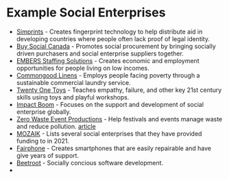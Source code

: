 # Example Social Enterprises

* [Simprints](https://www.simprints.com/) - Creates fingerprint technology to help distribute aid in developing countries where people often lack proof of legal identity.
* [Buy Social Canada](https://www.buysocialcanada.com) -  Promotes social procurement by bringing socially driven purchasers and social enterprise suppliers together.
* [EMBERS Staffing Solutions](https://www.embersvancouver.com/) - Creates economic and employment opportunities for people living on low incomes.
* [Commongood Linens](https://cmngd.com/) - Employs people facing poverty through a sustainable commercial laundry service.
* [Twenty One Toys](https://twentyonetoys.com/) -  Teaches empathy, failure, and other key 21st century skills using toys and playful workshops.
* [Impact Boom](https://www.impactboom.org/) - Focuses on the support and development of social enterprise globally.
* [Zero Waste Event Productions](http://zerowastefest.com/) - Help festivals and events manage waste and reduce pollution. [article](https://themetropreneur.com/columbus/from-plastic-to-ppe-how-this-social-enterprise-pivoted-during-a-pandemic/)
* [MOZAIK](https://mozaikphilanthropy.org/new-economy-grantees/) - Lists several social enterprises that they have provided funding to in 2021.
* [Fairphone](https://en.wikipedia.org/wiki/Fairphone) - Creates smartphones that are easily repairable and have give years of support.
* [Beetroot](https://beetroot.co/) - Socially concious software development.
* 
